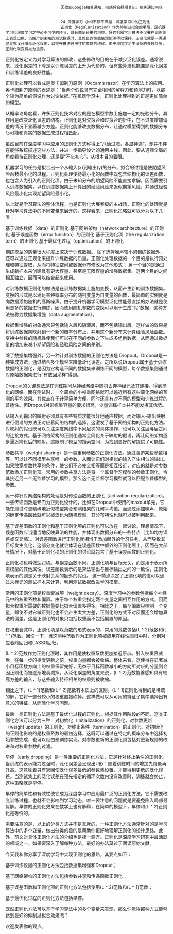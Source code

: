 
                            
                            因收到Google相关通知，网站将会择期关闭。相关通知内容
                            
                            
                            24 深度学习 小树不修不直溜：深度学习中的正则化
                            正则化（Regularization）作为抑制过拟合的手段，是机器学习和深度学习之中必不可少的环节，具有举足轻重的地位。好的机器学习算法不仅要在训练集上表现出色，当推广到未知的测试数据时，其优良的性能依然能够得以保持。正则化就是一类通过显式设计降低泛化误差，以提升算法通用性的策略的统称。由于深度学习中涉及的参数众多，正则化就变得尤为重要。

正则化被定义为对学习算法的修改，这些修改的目的在于减少泛化误差。通常说来，泛化误差的下降是以训练误差的上升为代价的，但有些算法也能兼顾泛化误差和训练误差的良好性能。

正则化处理可以看成是奥卡姆剃刀原则（Occam’s razor）在学习算法上的应用。奥卡姆剃刀原则的表述是：“当两个假说具有完全相同的解释力和预测力时，以那个较为简单的假说作为讨论依据。”在机器学习中，正则化处理得到的正是更加简单的模型。

从概率论角度看，许多正则化技术对应的是在模型参数上施加一定的先验分布，其作用是改变泛化误差的结构。正则化是对欠拟合和过拟合的折中，在不过度增加偏差的情况下显著减少方差。正则化能够改变数据分布，让通过模型得到的数据分布尽可能和真实的数据生成过程相匹配。

虽然目前在深度学习中应用的正则化方式称得上“八仙过海，各显神通”，却并不存在能够系统描述这些方法、并进一步指导设计的通用主线。因此，要从通观全局的角度看待正则化处理，还是要“不忘初心”，从根本目的着眼。

机器学习的任务是拟合出一个从输入\(x\)到输出\(y\)的分布，拟合的过程是使期望风险函数最小化的过程。正则化处理使待最小化的函数中既包含结构化的误差函数，也包含人为引入的正则化项。由于未知分布的期望风险不能直接求解，因而需要引入训练数据集，以在训练数据集上计算出的经验风险来近似期望风险，并通过经验风险最小化实现期望风险最小化。

以上就是学习算法的整体流程，也是正则化大展拳脚的主战场，正则化的处理就是针对学习算法中的不同变量来展开的。这样看来，正则化策略就可以分为以下几类：


基于训练数据（data）的正则化
基于网络架构（network architecture）的正则化
基于误差函数（error function）的正则化
基于正则化项（the regularization term）的正则化
基于最优化过程（optimization）的正则化


训练模型的质量很大程度上取决于训练数据。 除了选择噪声较小的训练数据外，还可以通过正规化来提升训练数据的质量。正则化处理数据的一个目的是执行预处理和特征提取，从而将特征空间或数据分布修改为其他形式； 另一个目的是通过生成新样本来创建具有更大容量、甚至是无限容量的增强数据集。这两个目的之间相互独立，因而可以结合起来使用。

对训练数据正则化的做法是在训练数据集上施加变换，从而产生新的训练数据集。变换的形式是以满足某种概率分布的随机变量为自变量的函数，最简单的实例就是向数据添加随机的高斯噪声。由于提升机器学习模型泛化性能最直接的办法就是使用更多的数据进行训练，因而使用随机参数的变换可以用于生成“假”数据，这种方法被称为数据集增强（data augmentation）。

数据集增强的对象通常只包括输入层和隐藏层，而不包括输出层。这样做的效果是将训练数据集映射到一个新的概率分布上，并用这个新分布来计算经验风险函数。变换中参数的随机性使我们可以在不同的参数之下生成多组新数据，从而通过数据量的增加来减小期望风险和经验风险之间的差别。

除了数据集增强外，另一种针对训练数据的正则化方法是 Dropout。Dropout是一种集成方法，通过结合多个模型来降低泛化误差。之所以说Dropout属于基于训练数据的正则化，是因为它构造不同的数据集来训练不同的模型，每个数据集则通过对原始数据集进行“有放回采样”得到。

Dropout的关键想法是在训练期间从神经网络中随机丢弃神经元及其连接，得到简化的网络。而在测试时，一个简单的小权重网络就可以逼近所有这些简化网络的预测的平均效果。其优点在于计算简单方便，同时还具有对不同的模型和训练过程的普适性。但Dropout对训练集容量的要求很高，少量训练样本并不能发挥其优势。

从输入到输出的映射必须具有某些特质才能很好地适应数据，而对输入-输出映射进行假设的方法正对应着网络结构的选择，这激发了基于网络架构的正则化方法。对映射的假设既可以关注深度网络中不同层次的具体操作，也可以关注层与层之间的连接方式。基于网络架构的正则化通常会简化关于映射的假设，再让网络架构逐步逼近简化后的映射。这限制了模型的搜索空间，为找到更好的解提供了可能性。

参数共享（weight sharing）是一类重用参数的正则化方法。通过强迫某些参数相等，可以让不同模型共享唯一的参数，从而让它们对相似的输入产生相似的输出。如果放宽参数共享的条件，使它们不必完全相等而是相互接近，对应的就是对参数范数添加正则化项。常用的参数共享方法是将一个监督学习模型的参数正则化，令其接近另一个无监督学习的模型，那么这个无监督学习模型就可以匹配监督模型的参数。

另一种针对网络架构的处理是对传递函数的正则化（activation regularization）。一些传递函数是专门为正则化设计的，比如在Dropout中使用的maxout单元，它能在测试时更精确地近似模型集合预测结果的几何平均值。而通过添加噪声，原始的确定传递函数就可以被泛化为随机模型，其分布特性也就可以被利用起来。

基于误差函数的正则化和基于正则化项的正则化可以放在一起讨论。理想情况下，误差函数应当适当地反映算法的性能，并体现出数据分布的一些特点（比如均方误差或交叉熵）。对误差函数进行正则化就相当于添加额外的学习任务，从而导致其目标发生变化，这部分变化就会体现在误差函数中额外的正则化项上。因而在大部分情况下，对基于正则化项的正则化的讨论就包含了基于误差函数的正则化。

正则化项也叫做惩罚项。与误差函数不同，正则化项与目标无关，而是用于表示所需模型的其他属性。误差函数表示的是算法输出与目标输出之间的一致性，正则化项表示的则是关于映射关系的额外的假设。 这一特点决定了正则化项的值可以通过未标记的测试样本来计算，利用测试数据改进学习模型。

常用的正则化项是权重衰减项（weight decay）。深度学习中的参数包括每个神经元中的权重系数和偏置。由于每个权重会指定两个变量之间相互作用的方式，因而拟合权重所需要的数据量要比拟合偏置多得多。相比之下，每个偏置只控制一个变量，即使不对它做正则化也不会产生太大方差，正则化的方式不对反而还会增加算法的偏差。这是正则化的对象只包括权重而不包括偏置的原因。

在权重衰减中，正则化项是以范数的形式表示的，常用的范数包括\(L ^ 2\)范数和\(L ^ 1\)范数。回忆一下，当这两种范数作为正则化项被应用在线性回归中时，分别对应着岭回归和LASSO回归。

\(L ^ 2\)范数作为正则化项时，其作用是使权重系数更加接近原点。引入权重衰减后，在每一步的梯度更新之前，权重向量都会被收缩。整体来看，这使得在显著减小目标函数方向上的权重保留完好，无益于目标函数减小的方向所对应的分量则会因正则化而被逐渐地衰减掉。从泛化误差的角度来说，\(L ^ 2\)范数能够感知具有较高方差的输入，与这些输入特征相关的权重则被收缩。

相比之下，\(L ^ 1\)范数和\(L ^ 2\)范数有本质上的区别。\(L ^ 1\)正则化得到的是稀疏的解，它将一部分较小的权重直接砍掉。这样做可以从可用的特征子集中选择出有意义的特征，从而简化学习问题。

最后一类正则化方法是基于最优化过程的正则化。根据其作用阶段的不同，这类正则化方法可以分为三种：对初始化（initialization）的正则化，对参数更新（weight update）的正则化，对终止条件（termination）的正则化。对初始化的正则化影响的是权重系数的最初选择，这既可以通过在特定的概率分布中选择初始参数完成，也可以经由预训练实现。对参数更新的正则化则包括对更新规则的改进和对权重参数的过滤。

早停（early dropping）是一类重要的正则化方法，它是针对终止条件的正则化。当训练的表示能力过强时，泛化误差会呈现出U形：随着训练时间的增加先降低再升高。这意味着只有返回使泛化误差最低的参数集设置，才能得到更低的泛化误差。当测试集上的泛化误差在预先指定的循环次数内没有改善时，训练就会终止，这种策略就是早停。

早停的简单性和有效性使它成为深度学习中应用最广泛的正则化方法。它不需要改变训练过程，也就不会影响到学习动态，唯一要注意的问题就是要避免陷入局部最优解。早停的正则化效果在数学上也有解释，在简单的模型下，早停和\(L ^ 2\)正则化是等价的。

需要注意的是，以上的分类方式并不是互斥的，一种正则化方法通常针对的是学习算法中的多个变量。做出分类的目的是帮助你更好地理解正则化的设计思路。此外，前文对具体正则化方法的介绍也是挂一漏万。正则化是深度学习研究中最活跃的领域之一，如果要深入了解每种方法，最好的办法莫过于阅读原始文献。

今天我和你分享了深度学习中实现正则化的思路，其要点如下：


基于训练数据的正则化方法包括数据集增强和Dropout；

基于网络架构的正则化方法包括参数共享和传递函数正则化；

基于误差函数和正则化项的正则化方法包括使用\(L ^ 2\)范数和\(L ^ 1\)范数；

基于最优化过程的正则化方法包括早停。


既然正则化方法可以基于学习算法中的多个变量来实现，那么你觉得那种方式能够达到最好的抑制过拟合效果呢？

欢迎发表你的观点。



                        
                        
                            